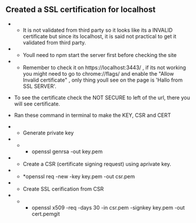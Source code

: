 ## Created a SSL certification for localhost

* * It is not validated from third party so it looks like its a INVALID certificate but since its localhost, it is said not practical to get it validated from third party. 

* * Youll need to npm start the server first before checking the site

* * Remember to check it on https://localhost:3443/ , if its not working you might need to go to   chrome://flags/     and enable the "Allow Invalid certificate" , only thing youll see on the page is 'Hallo from SSL SERVER'.

* To see the certificate check the NOT SECURE to left of the url, there you will see certificate.



*  Ran these command in terminal  to make the KEY, CSR and CERT

* * Generate private key
* * * openssl genrsa -out key.pem

* * Create a CSR (certificate signing request) using aprivate key.
* * *openssl req -new -key key.pem -out csr.pem

* * Create SSL cerification from CSR
* * * openssl x509 -req -days 30 -in csr.pem -signkey key.pem -out cert.pemgit 